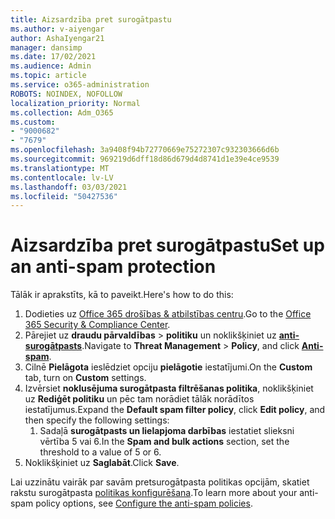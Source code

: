 ```yaml
---
title: Aizsardzība pret surogātpastu
ms.author: v-aiyengar
author: AshaIyengar21
manager: dansimp
ms.date: 17/02/2021
ms.audience: Admin
ms.topic: article
ms.service: o365-administration
ROBOTS: NOINDEX, NOFOLLOW
localization_priority: Normal
ms.collection: Adm_O365
ms.custom:
- "9000682"
- "7679"
ms.openlocfilehash: 3a9408f94b72770669e75272307c932303666d6b
ms.sourcegitcommit: 969219d6dff18d86d679d4d8741d1e39e4ce9539
ms.translationtype: MT
ms.contentlocale: lv-LV
ms.lasthandoff: 03/03/2021
ms.locfileid: "50427536"
---
```

# <a name="set-up-an-anti-spam-protection"></a><span data-ttu-id="51bc4-102">Aizsardzība pret surogātpastu</span><span class="sxs-lookup"><span data-stu-id="51bc4-102">Set up an anti-spam protection</span></span>

<span data-ttu-id="51bc4-103">Tālāk ir aprakstīts, kā to paveikt.</span><span class="sxs-lookup"><span data-stu-id="51bc4-103">Here's how to do this:</span></span>

1. <span data-ttu-id="51bc4-104">Dodieties uz [Office 365 drošības & atbilstības centru](https://go.microsoft.com/fwlink/p/?linkid=2077143).</span><span class="sxs-lookup"><span data-stu-id="51bc4-104">Go to the [Office 365 Security & Compliance Center](https://go.microsoft.com/fwlink/p/?linkid=2077143).</span></span>
1. <span data-ttu-id="51bc4-105">Pārejiet uz **draudu pārvaldības**  >  **politiku** un noklikšķiniet uz **[anti-surogātpasts](https://go.microsoft.com/fwlink/p/?linkid=2077143)**.</span><span class="sxs-lookup"><span data-stu-id="51bc4-105">Navigate to **Threat Management** > **Policy**, and click **[Anti-spam](https://go.microsoft.com/fwlink/p/?linkid=2077143)**.</span></span>
1. <span data-ttu-id="51bc4-106">Cilnē **Pielāgota** ieslēdziet opciju **pielāgotie** iestatījumi.</span><span class="sxs-lookup"><span data-stu-id="51bc4-106">On the **Custom** tab, turn on **Custom** settings.</span></span>
1. <span data-ttu-id="51bc4-107">Izvērsiet **noklusējuma surogātpasta filtrēšanas politika**, noklikšķiniet uz **Rediģēt politiku** un pēc tam norādiet tālāk norādītos iestatījumus.</span><span class="sxs-lookup"><span data-stu-id="51bc4-107">Expand the **Default spam filter policy**,  click **Edit policy**, and then specify the following settings:</span></span>
    1. <span data-ttu-id="51bc4-108">Sadaļā **surogātpasts un lielapjoma darbības** iestatiet slieksni vērtība 5 vai 6.</span><span class="sxs-lookup"><span data-stu-id="51bc4-108">In the **Spam and bulk actions** section, set the threshold to a value of 5 or 6.</span></span>
1. <span data-ttu-id="51bc4-109">Noklikšķiniet uz **Saglabāt**.</span><span class="sxs-lookup"><span data-stu-id="51bc4-109">Click **Save**.</span></span>

<span data-ttu-id="51bc4-110">Lai uzzinātu vairāk par savām pretsurogātpasta politikas opcijām, skatiet rakstu surogātpasta [politikas konfigurēšana](https://go.microsoft.com/fwlink/?linkid=2092051).</span><span class="sxs-lookup"><span data-stu-id="51bc4-110">To learn more about your anti-spam policy options, see [Configure the anti-spam policies](https://go.microsoft.com/fwlink/?linkid=2092051).</span></span>
